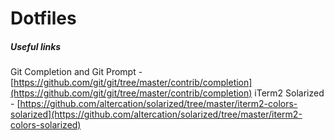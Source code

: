 Dotfiles
========


##### Useful links

Git Completion and Git Prompt - [https://github.com/git/git/tree/master/contrib/completion](https://github.com/git/git/tree/master/contrib/completion)
iTerm2 Solarized - [https://github.com/altercation/solarized/tree/master/iterm2-colors-solarized](https://github.com/altercation/solarized/tree/master/iterm2-colors-solarized)
